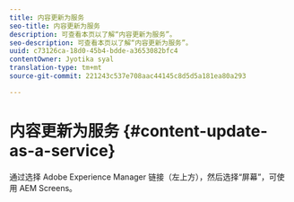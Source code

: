 ```yaml
---
title: 内容更新为服务
seo-title: 内容更新为服务
description: 可查看本页以了解“内容更新为服务”。
seo-description: 可查看本页以了解“内容更新为服务”。
uuid: c73126ca-18d0-45b4-bdde-a3653082bfc4
contentOwner: Jyotika syal
translation-type: tm+mt
source-git-commit: 221243c537e708aac44145c8d5d5a181ea80a293

---
```



# 内容更新为服务 {#content-update-as-a-service}

通过选择 Adobe Experience Manager 链接（左上方），然后选择“屏幕”，可使用 AEM Screens。